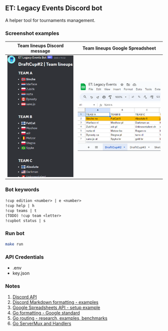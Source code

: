 ## ET: Legacy Events Discord bot
A helper tool for tournaments management.

### Screenshot examples
Team lineups Discord message | Team lineups Google Spreadsheet
:-:|:-:
![Team lineups Discord message example](/assets/team-lineups-example.png) | ![Team lineups Google Spreadsheet example](/assets/google-spreadsheets-example.png)

### Bot keywords
```
!cup edition <number> | e <number>
!cup help | h
!cup teams | t
(TODO) !cup team <letter>
!cupbot status | s
```

### Run bot
```sh
make run 
```

### API Credentials
- .env
- key.json

### Notes 
1. [Discord API](https://discord.com/developers/docs/intro)
2. [Discord Markdown formatting - examples](https://support.discord.com/hc/en-us/articles/210298617-Markdown-Text-101-Chat-Formatting-Bold-Italic-Underline-)
3. [Google Spreadsheets API - setup example](https://thriveread.com/golang-google-sheets-and-spreadsheet-api)
4. [Go formatting - Google standard](https://google.github.io/styleguide/go/decisions)
5. [Go routing - research, examples, benchmarks](https://benhoyt.com/writings/go-routing)
6. [Go ServerMux and Handlers](https://www.alexedwards.net/blog/an-introduction-to-handlers-and-servemuxes-in-go)
